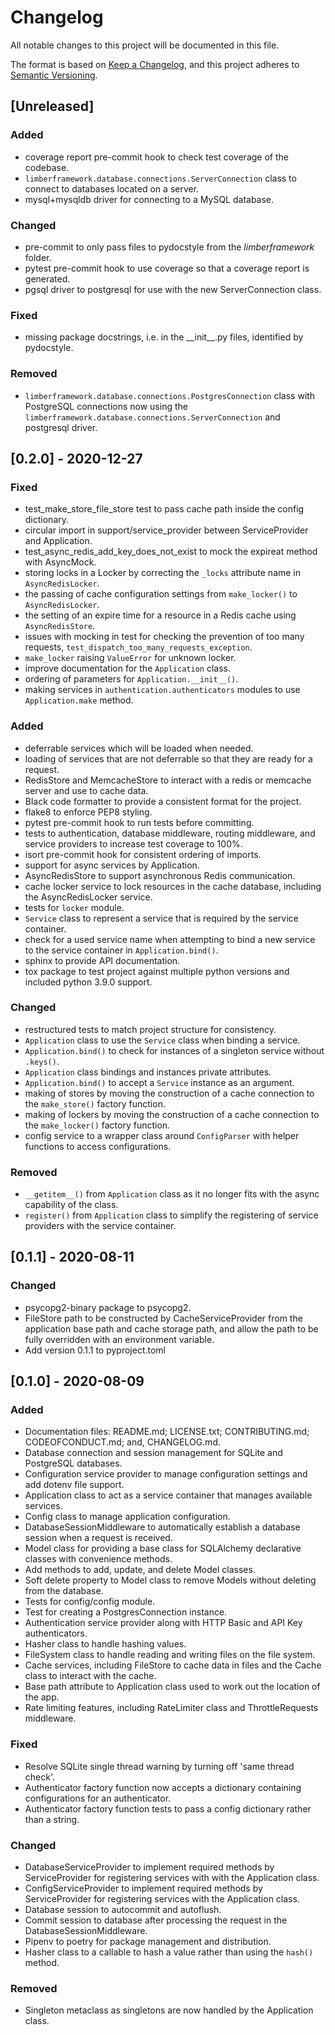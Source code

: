 # Changelog
All notable changes to this project will be documented in this file.

The format is based on [Keep a Changelog](https://keepachangelog.com/en/1.0.0/),
and this project adheres to [Semantic Versioning](https://semver.org/spec/v2.0.0.html).

## [Unreleased]
### Added
- coverage report pre-commit hook to check test coverage of the codebase.
- `limberframework.database.connections.ServerConnection` class to connect to databases located on a server.
- mysql+mysqldb driver for connecting to a MySQL database.

### Changed
- pre-commit to only pass files to pydocstyle from the _limberframework_ folder.
- pytest pre-commit hook to use coverage so that a coverage report is generated.
- pgsql driver to postgresql for use with the new ServerConnection class.

### Fixed
- missing package docstrings, i.e. in the \_\_init\_\_.py files, identified by pydocstyle.

### Removed
- `limberframework.database.connections.PostgresConnection` class with PostgreSQL connections now using the `limberframework.database.connections.ServerConnection` and postgresql driver.

## [0.2.0] - 2020-12-27
### Fixed
- test_make_store_file_store test to pass cache path inside the config dictionary.
- circular import in support/service_provider between ServiceProvider and Application.
- test_async_redis_add_key_does_not_exist to mock the expireat method with AsyncMock.
- storing locks in a Locker by correcting the `_locks` attribute name in `AsyncRedisLocker`.
- the passing of cache configuration settings from `make_locker()` to `AsyncRedisLocker`.
- the setting of an expire time for a resource in a Redis cache using `AsyncRedisStore`.
- issues with mocking in test for checking the prevention of too many requests, `test_dispatch_too_many_requests_exception`.
- `make_locker` raising `ValueError` for unknown locker.
- improve documentation for the `Application` class.
- ordering of parameters for `Application.__init__()`.
- making services in `authentication.authenticators` modules to use `Application.make` method.

### Added
- deferrable services which will be loaded when needed.
- loading of services that are not deferrable so that they are ready for a request.
- RedisStore and MemcacheStore to interact with a redis or memcache server and use to cache data.
- Black code formatter to provide a consistent format for the project.
- flake8 to enforce PEP8 styling.
- pytest pre-commit hook to run tests before committing.
- tests to authentication, database middleware, routing middleware, and service providers to increase test coverage to 100%.
- isort pre-commit hook for consistent ordering of imports.
- support for async services by Application.
- AsyncRedisStore to support asynchronous Redis communication.
- cache locker service to lock resources in the cache database, including the AsyncRedisLocker service.
- tests for `locker` module.
- `Service` class to represent a service that is required by the service container.
- check for a used service name when attempting to bind a new service to the service container in `Application.bind()`.
- sphinx to provide API documentation.
- tox package to test project against multiple python versions and included python 3.9.0 support.

### Changed
- restructured tests to match project structure for consistency.
- `Application` class to use the `Service` class when binding a service.
- `Application.bind()` to check for instances of a singleton service without `.keys()`.
- `Application` class bindings and instances private attributes.
- `Application.bind()` to accept a `Service` instance as an argument.
- making of stores by moving the construction of a cache connection to the `make_store()` factory function.
- making of lockers by moving the construction of a cache connection to the `make_locker()` factory function.
- config service to a wrapper class around `ConfigParser` with helper functions to access configurations.

### Removed
- `__getitem__()` from `Application` class as it no longer fits with the async capability of the class.
- `register()` from `Application` class to simplify the registering of service providers with the service container.

## [0.1.1] - 2020-08-11
### Changed
- psycopg2-binary package to psycopg2.
- FileStore path to be constructed by CacheServiceProvider from the application base path and cache storage path, and allow the path to be fully overridden with an environment variable.
- Add version 0.1.1 to pyproject.toml

## [0.1.0] - 2020-08-09
### Added
- Documentation files: README.md; LICENSE.txt; CONTRIBUTING.md; CODEOFCONDUCT.md; and, CHANGELOG.md.
- Database connection and session management for SQLite and PostgreSQL databases.
- Configuration service provider to manage configuration settings and add dotenv file support.
- Application class to act as a service container that manages available services.
- Config class to manage application configuration.
- DatabaseSessionMiddleware to automatically establish a database session when a request is received.
- Model class for providing a base class for SQLAlchemy declarative classes with convenience methods.
- Add methods to add, update, and delete Model classes.
- Soft delete property to Model class to remove Models without deleting from the database.
- Tests for config/config module.
- Test for creating a PostgresConnection instance.
- Authentication service provider along with HTTP Basic and API Key authenticators.
- Hasher class to handle hashing values.
- FileSystem class to handle reading and writing files on the file system.
- Cache services, including FileStore to cache data in files and the Cache class to interact with the cache.
- Base path attribute to Application class used to work out the location of the app.
- Rate limiting features, including RateLimiter class and ThrottleRequests middleware.

### Fixed
- Resolve SQLite single thread warning by turning off 'same thread check'.
- Authenticator factory function now accepts a dictionary containing configurations for an authenticator.
- Authenticator factory function tests to pass a config dictionary rather than a string.

### Changed
- DatabaseServiceProvider to implement required methods by ServiceProvider for registering services with with the Application class.
- ConfigServiceProvider to implement required methods by ServiceProvider for registering services with the Application class.
- Database session to autocommit and autoflush.
- Commit session to database after processing the request in the DatabaseSessionMiddleware.
- Pipenv to poetry for package management and distribution.
- Hasher class to a callable to hash a value rather than using the `hash()` method.

### Removed
- Singleton metaclass as singletons are now handled by the Application class.

